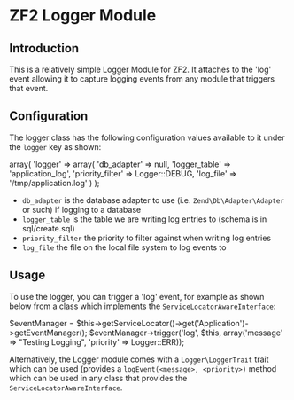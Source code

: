ZF2 Logger Module
===========================

Introduction
------------
This is a relatively simple Logger Module for ZF2. It attaches to the 'log' event allowing it to capture logging events from any module that triggers that event.

Configuration
-------------

The logger class has the following configuration values available to it under the `logger` key as shown:

  array(
	  'logger' => array(
		  'db_adapter' => null,
		  'logger_table' => 'application_log',
		  'priority_filter' => Logger::DEBUG,
		  'log_file' => '/tmp/application.log'
	  )
  );
  
 - `db_adapter` is the database adapter to use (i.e. `Zend\Db\Adapter\Adapter` or such) if logging to a database
 - `logger_table` is the table we are writing log entries to (schema is in sql/create.sql)
 - `priority_filter` the priority to filter against when writing log entries
 - `log_file` the file on the local file system to log events to

Usage
-----

To use the logger, you can trigger a 'log' event, for example as shown below from a class which implements the `ServiceLocatorAwareInterface`:

  $eventManager = $this->getServiceLocator()->get('Application')->getEventManager();
  $eventManager->trigger('log', $this, array('message' => "Testing Logging", 'priority' => Logger::ERR));
  
Alternatively, the Logger module comes with a `Logger\LoggerTrait` trait which can be used (provides a `logEvent(<message>, <priority>)` method which can be used in any class that provides the `ServiceLocatorAwareInterface`.

